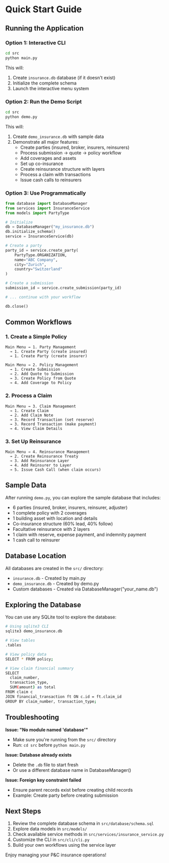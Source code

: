 # Quick Start Guide

## Running the Application

### Option 1: Interactive CLI

```bash
cd src
python main.py
```

This will:
1. Create `insurance.db` database (if it doesn't exist)
2. Initialize the complete schema
3. Launch the interactive menu system

### Option 2: Run the Demo Script

```bash
cd src
python demo.py
```

This will:
1. Create `demo_insurance.db` with sample data
2. Demonstrate all major features:
   - Create parties (insured, broker, insurers, reinsurers)
   - Process submission → quote → policy workflow
   - Add coverages and assets
   - Set up co-insurance
   - Create reinsurance structure with layers
   - Process a claim with transactions
   - Issue cash calls to reinsurers

### Option 3: Use Programmatically

```python
from database import DatabaseManager
from services import InsuranceService
from models import PartyType

# Initialize
db = DatabaseManager("my_insurance.db")
db.initialize_schema()
service = InsuranceService(db)

# Create a party
party_id = service.create_party(
    PartyType.ORGANIZATION,
    name="ABC Company",
    city="Zurich",
    country="Switzerland"
)

# Create a submission
submission_id = service.create_submission(party_id)

# ... continue with your workflow

db.close()
```

## Common Workflows

### 1. Create a Simple Policy

```
Main Menu → 1. Party Management
  → 1. Create Party (create insured)
  → 1. Create Party (create insurer)

Main Menu → 2. Policy Management
  → 1. Create Submission
  → 2. Add Quote to Submission
  → 3. Create Policy from Quote
  → 4. Add Coverage to Policy
```

### 2. Process a Claim

```
Main Menu → 3. Claim Management
  → 1. Create Claim
  → 2. Add Claim Note
  → 3. Record Transaction (set reserve)
  → 3. Record Transaction (make payment)
  → 4. View Claim Details
```

### 3. Set Up Reinsurance

```
Main Menu → 4. Reinsurance Management
  → 2. Create Reinsurance Treaty
  → 3. Add Reinsurance Layer
  → 4. Add Reinsurer to Layer
  → 5. Issue Cash Call (when claim occurs)
```

## Sample Data

After running `demo.py`, you can explore the sample database that includes:
- 6 parties (insured, broker, insurers, reinsurer, adjuster)
- 1 complete policy with 2 coverages
- 1 building asset with location and details
- Co-insurance structure (60% lead, 40% follow)
- Facultative reinsurance with 2 layers
- 1 claim with reserve, expense payment, and indemnity payment
- 1 cash call to reinsurer

## Database Location

All databases are created in the `src/` directory:
- `insurance.db` - Created by main.py
- `demo_insurance.db` - Created by demo.py
- Custom databases - Created via DatabaseManager("your_name.db")

## Exploring the Database

You can use any SQLite tool to explore the database:

```bash
# Using sqlite3 CLI
sqlite3 demo_insurance.db

# View tables
.tables

# View policy data
SELECT * FROM policy;

# View claim financial summary
SELECT 
  claim_number,
  transaction_type,
  SUM(amount) as total
FROM claim c
JOIN financial_transaction ft ON c.id = ft.claim_id
GROUP BY claim_number, transaction_type;
```

## Troubleshooting

**Issue: "No module named 'database'"**
- Make sure you're running from the `src/` directory
- Run: `cd src` before `python main.py`

**Issue: Database already exists**
- Delete the `.db` file to start fresh
- Or use a different database name in DatabaseManager()

**Issue: Foreign key constraint failed**
- Ensure parent records exist before creating child records
- Example: Create party before creating submission

## Next Steps

1. Review the complete database schema in `src/database/schema.sql`
2. Explore data models in `src/models/`
3. Check available service methods in `src/services/insurance_service.py`
4. Customize the CLI in `src/cli/cli.py`
5. Build your own workflows using the service layer

Enjoy managing your P&C insurance operations!

